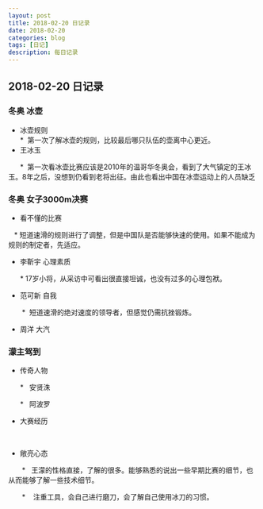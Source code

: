 ```yaml
---
layout: post
title: 2018-02-20 日记录
date: 2018-02-20
categories: blog
tags: [日记]
description: 每日记录
---
```


## 2018-02-20 日记录

### 冬奥 冰壶


* 冰壶规则
       
       *  第一次了解冰壶的规则，比较最后哪只队伍的壶离中心更近。
* 王冰玉

       *  第一次看冰壶比赛应该是2010年的温哥华冬奥会，看到了大气镇定的王冰玉。8年之后，没想到仍看到老将出征。由此也看出中国在冰壶运动上的人员缺乏

### 冬奥 女子3000m决赛
* 看不懂的比赛

    *   短道速滑的规则进行了调整，但是中国队是否能够快速的使用。如果不能成为规则的制定者，先适应。
* 李靳宇 心理素质

       * 17岁小将，从采访中可看出很直接坦诚，也没有过多的心理包袱。
* 范可新 自我

        *  短道速滑的绝对速度的领导者，但感觉仍需抗挫锻炼。
* 周洋 大汽

### 濛主驾到
* 传奇人物

       *   安贤洙
       
       
       
       *   阿波罗
* 大赛经历


        
* 敞亮心态


        *   王濛的性格直接，了解的很多。能够熟悉的说出一些早期比赛的细节，也从而能够了解一些技术细节。
        
        
        *    注重工具，会自己进行磨刀，会了解自己使用冰刀的习惯。
